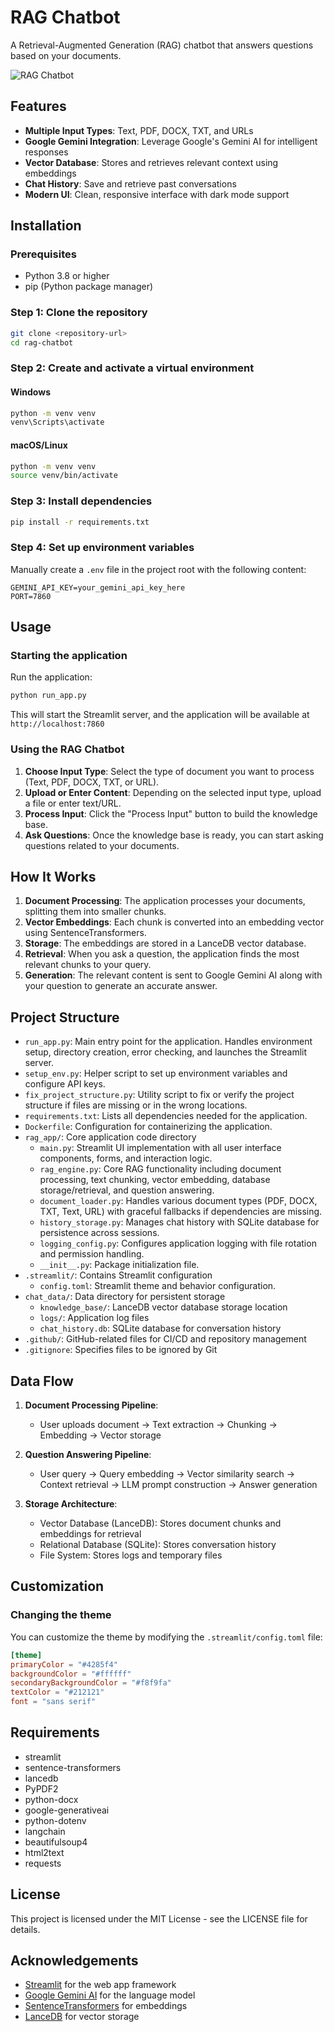 # RAG Chatbot

A Retrieval-Augmented Generation (RAG) chatbot that answers questions based on your documents.

![RAG Chatbot](https://huggingface.co/spaces/balapeddireddy08/multi_rag_chatbot)

## Features

- **Multiple Input Types**: Text, PDF, DOCX, TXT, and URLs
- **Google Gemini Integration**: Leverage Google's Gemini AI for intelligent responses
- **Vector Database**: Stores and retrieves relevant context using embeddings
- **Chat History**: Save and retrieve past conversations
- **Modern UI**: Clean, responsive interface with dark mode support

## Installation

### Prerequisites

- Python 3.8 or higher
- pip (Python package manager)

### Step 1: Clone the repository

```bash
git clone <repository-url>
cd rag-chatbot
```

### Step 2: Create and activate a virtual environment

#### Windows
```bash
python -m venv venv
venv\Scripts\activate
```

#### macOS/Linux
```bash
python -m venv venv
source venv/bin/activate
```

### Step 3: Install dependencies

```bash
pip install -r requirements.txt
```

### Step 4: Set up environment variables
Manually create a `.env` file in the project root with the following content:

```
GEMINI_API_KEY=your_gemini_api_key_here
PORT=7860
```

## Usage

### Starting the application

Run the application:

```bash
python run_app.py
```

This will start the Streamlit server, and the application will be available at `http://localhost:7860`

### Using the RAG Chatbot

1. **Choose Input Type**: Select the type of document you want to process (Text, PDF, DOCX, TXT, or URL).
2. **Upload or Enter Content**: Depending on the selected input type, upload a file or enter text/URL.
3. **Process Input**: Click the "Process Input" button to build the knowledge base.
4. **Ask Questions**: Once the knowledge base is ready, you can start asking questions related to your documents.

## How It Works

1. **Document Processing**: The application processes your documents, splitting them into smaller chunks.
2. **Vector Embeddings**: Each chunk is converted into an embedding vector using SentenceTransformers.
3. **Storage**: The embeddings are stored in a LanceDB vector database.
4. **Retrieval**: When you ask a question, the application finds the most relevant chunks to your query.
5. **Generation**: The relevant content is sent to Google Gemini AI along with your question to generate an accurate answer.

## Project Structure

- `run_app.py`: Main entry point for the application. Handles environment setup, directory creation, error checking, and launches the Streamlit server.
- `setup_env.py`: Helper script to set up environment variables and configure API keys.
- `fix_project_structure.py`: Utility script to fix or verify the project structure if files are missing or in the wrong locations.
- `requirements.txt`: Lists all dependencies needed for the application.
- `Dockerfile`: Configuration for containerizing the application.
- `rag_app/`: Core application code directory
  - `main.py`: Streamlit UI implementation with all user interface components, forms, and interaction logic.
  - `rag_engine.py`: Core RAG functionality including document processing, text chunking, vector embedding, database storage/retrieval, and question answering.
  - `document_loader.py`: Handles various document types (PDF, DOCX, TXT, Text, URL) with graceful fallbacks if dependencies are missing.
  - `history_storage.py`: Manages chat history with SQLite database for persistence across sessions.
  - `logging_config.py`: Configures application logging with file rotation and permission handling.
  - `__init__.py`: Package initialization file.
- `.streamlit/`: Contains Streamlit configuration
  - `config.toml`: Streamlit theme and behavior configuration.
- `chat_data/`: Data directory for persistent storage
  - `knowledge_base/`: LanceDB vector database storage location
  - `logs/`: Application log files
  - `chat_history.db`: SQLite database for conversation history
- `.github/`: GitHub-related files for CI/CD and repository management
- `.gitignore`: Specifies files to be ignored by Git

## Data Flow

1. **Document Processing Pipeline**:
   - User uploads document → Text extraction → Chunking → Embedding → Vector storage
   
2. **Question Answering Pipeline**:
   - User query → Query embedding → Vector similarity search → Context retrieval → LLM prompt construction → Answer generation

3. **Storage Architecture**:
   - Vector Database (LanceDB): Stores document chunks and embeddings for retrieval
   - Relational Database (SQLite): Stores conversation history
   - File System: Stores logs and temporary files

## Customization

### Changing the theme

You can customize the theme by modifying the `.streamlit/config.toml` file:

```toml
[theme]
primaryColor = "#4285f4"
backgroundColor = "#ffffff"
secondaryBackgroundColor = "#f8f9fa" 
textColor = "#212121"
font = "sans serif"
```

## Requirements

- streamlit
- sentence-transformers
- lancedb
- PyPDF2
- python-docx
- google-generativeai
- python-dotenv
- langchain
- beautifulsoup4
- html2text
- requests

## License

This project is licensed under the MIT License - see the LICENSE file for details.

## Acknowledgements

- [Streamlit](https://streamlit.io/) for the web app framework
- [Google Gemini AI](https://ai.google.dev/) for the language model
- [SentenceTransformers](https://www.sbert.net/) for embeddings
- [LanceDB](https://github.com/lancedb/lancedb) for vector storage 